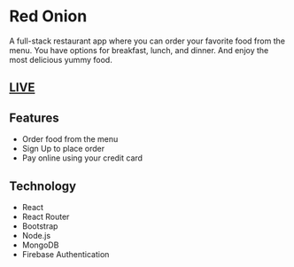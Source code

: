 # Red Onion 
A full-stack restaurant app where you can order your favorite food from the menu. You have options for breakfast, lunch, and dinner.  And enjoy the most delicious yummy food.

## [LIVE](https://hot-onion-restaurant-f.web.app/)

## Features

- Order food from the menu
- Sign Up to place order
- Pay online using your credit card

## Technology

- React
- React Router
- Bootstrap
- Node.js
- MongoDB
- Firebase Authentication
